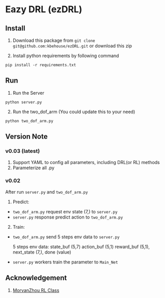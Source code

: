 # Eazy DRL (ezDRL)

## Install

1. Download this package from `git clone git@github.com:kbehouse/ezDRL.git` or download this zip

2. Install python requirements by following command

```
pip install -r requirements.txt
```

## Run

1. Run the Server 

```
python server.py
```

2. Run the two_dof_arm (You could update this to your need) 

```
python two_dof_arm.py
```

## Version Note 

### v0.03 (latest)
1. Support YAML to config all parameters, including DRL(or RL) methods
2. Parameterize all .py

### v0.02

After run `server.py` and `two_dof_arm.py`

1. Predict:
* `two_dof_arm.py` request env state (7,) to `server.py`
* `server.py` response predict action to  `two_dof_arm.py`

2. Train:
* `two_dof_arm.py` send 5 steps env data to `server.py`

   5  steps env data: state_buf (5,7) action_buf (5,1) reward_buf (5,1), next_state (7,),  done (value)


* `server.py` workers train the parameter to `Main_Net`

## Acknowledgement

1. [MorvanZhou RL Class](https://github.com/MorvanZhou/Reinforcement-learning-with-tensorflow)